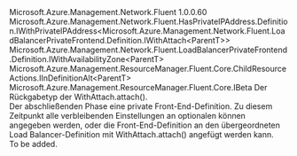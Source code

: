 <Type Name="IWithAttach&lt;ParentT&gt;" FullName="Microsoft.Azure.Management.Network.Fluent.LoadBalancerPrivateFrontend.Definition.IWithAttach&lt;ParentT&gt;">
  <TypeSignature Language="C#" Value="public interface IWithAttach&lt;ParentT&gt; : Microsoft.Azure.Management.Network.Fluent.HasPrivateIPAddress.Definition.IWithPrivateIPAddress&lt;Microsoft.Azure.Management.Network.Fluent.LoadBalancerPrivateFrontend.Definition.IWithAttach&lt;ParentT&gt;&gt;, Microsoft.Azure.Management.Network.Fluent.LoadBalancerPrivateFrontend.Definition.IWithAvailabilityZone&lt;ParentT&gt;, Microsoft.Azure.Management.ResourceManager.Fluent.Core.ChildResourceActions.IInDefinitionAlt&lt;ParentT&gt;, Microsoft.Azure.Management.ResourceManager.Fluent.Core.IBeta" />
  <TypeSignature Language="ILAsm" Value=".class public interface auto ansi abstract IWithAttach`1&lt;ParentT&gt; implements class Microsoft.Azure.Management.Network.Fluent.HasPrivateIPAddress.Definition.IWithPrivateIPAddress`1&lt;class Microsoft.Azure.Management.Network.Fluent.LoadBalancerPrivateFrontend.Definition.IWithAttach`1&lt;!ParentT&gt;&gt;, class Microsoft.Azure.Management.Network.Fluent.LoadBalancerPrivateFrontend.Definition.IWithAvailabilityZone`1&lt;!ParentT&gt;, class Microsoft.Azure.Management.ResourceManager.Fluent.Core.ChildResourceActions.IInDefinitionAlt`1&lt;!ParentT&gt;, class Microsoft.Azure.Management.ResourceManager.Fluent.Core.IBeta" />
  <TypeSignature Language="DocId" Value="T:Microsoft.Azure.Management.Network.Fluent.LoadBalancerPrivateFrontend.Definition.IWithAttach`1" />
  <TypeSignature Language="VB.NET" Value="Public Interface IWithAttach(Of ParentT)&#xA;Implements IBeta, IInDefinitionAlt(Of ParentT), IWithAvailabilityZone(Of ParentT), IWithPrivateIPAddress(Of IWithAttach(Of ParentT))" />
  <TypeSignature Language="F#" Value="type IWithAttach&lt;'ParentT&gt; = interface&#xA;    interface IInDefinitionAlt&lt;'ParentT&gt;&#xA;    interface IWithPrivateIPAddress&lt;IWithAttach&lt;'ParentT&gt;&gt;&#xA;    interface IWithAvailabilityZone&lt;'ParentT&gt;&#xA;    interface IBeta" />
  <AssemblyInfo>
    <AssemblyName>Microsoft.Azure.Management.Network.Fluent</AssemblyName>
    <AssemblyVersion>1.0.0.60</AssemblyVersion>
  </AssemblyInfo>
  <TypeParameters>
    <TypeParameter Name="ParentT" />
  </TypeParameters>
  <Interfaces>
    <Interface>
      <InterfaceName>Microsoft.Azure.Management.Network.Fluent.HasPrivateIPAddress.Definition.IWithPrivateIPAddress&lt;Microsoft.Azure.Management.Network.Fluent.LoadBalancerPrivateFrontend.Definition.IWithAttach&lt;ParentT&gt;&gt;</InterfaceName>
    </Interface>
    <Interface>
      <InterfaceName>Microsoft.Azure.Management.Network.Fluent.LoadBalancerPrivateFrontend.Definition.IWithAvailabilityZone&lt;ParentT&gt;</InterfaceName>
    </Interface>
    <Interface>
      <InterfaceName>Microsoft.Azure.Management.ResourceManager.Fluent.Core.ChildResourceActions.IInDefinitionAlt&lt;ParentT&gt;</InterfaceName>
    </Interface>
    <Interface>
      <InterfaceName>Microsoft.Azure.Management.ResourceManager.Fluent.Core.IBeta</InterfaceName>
    </Interface>
  </Interfaces>
  <Docs>
    <typeparam name="ParentT">Der Rückgabetyp der WithAttach.attach().</typeparam>
    <summary>
            Der abschließenden Phase eine private Front-End-Definition.
            Zu diesem Zeitpunkt alle verbleibenden Einstellungen an optionalen können angegeben werden, oder die Front-End-Definition an den übergeordneten Load Balancer-Definition mit WithAttach.attach() angefügt werden kann.
            </summary>
    <remarks>To be added.</remarks>
  </Docs>
  <Members />
</Type>